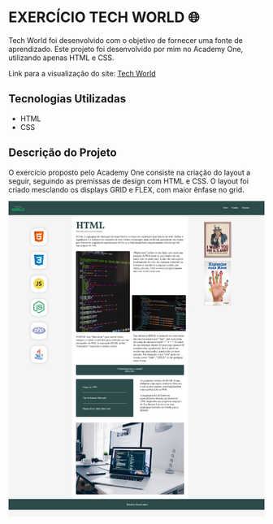 # EXERCÍCIO TECH WORLD 🌐
Tech World foi desenvolvido com o objetivo de fornecer uma fonte de aprendizado. Este projeto foi desenvolvido por mim no Academy One, utilizando apenas HTML e CSS.

Link para a visualização do site: [Tech World](https://emillysmoitinho.github.io/techworld/)

## Tecnologias Utilizadas
* HTML
* CSS

## Descrição do Projeto
O exercício proposto pelo Academy One consiste na criação do layout a seguir, seguindo as premissas
de design com HTML e CSS. O layout foi criado mesclando os displays GRID e FLEX, com maior
ênfase no grid.

![Texto Alternativo](img/tela.jpeg)
